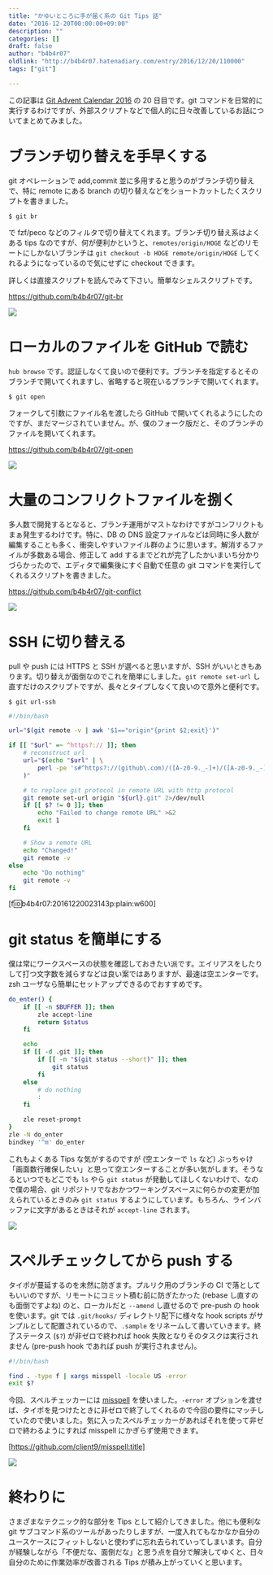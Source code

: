 ```yaml
---
title: "かゆいところに手が届く系の Git Tips 話"
date: "2016-12-20T00:00:00+09:00"
description: ""
categories: []
draft: false
author: "b4b4r07"
oldlink: "http://b4b4r07.hatenadiary.com/entry/2016/12/20/110000"
tags: ["git"]

---
```


この記事は [Git Advent Calendar 2016](http://qiita.com/advent-calendar/2016/git) の 20 日目です。git コマンドを日常的に実行するわけですが、外部スクリプトなどで個人的に日々改善しているお話についてまとめてみました。

# ブランチ切り替えを手早くする

git オペレーションで add,commit 並に多用すると思うのがブランチ切り替えで、特に remote にある branch の切り替えなどをショートカットしたくスクリプトを書きました。

```
$ git br
```

で fzf/peco などのフィルタで切り替えてくれます。ブランチ切り替え系はよくある tips なのですが、何が便利かというと、`remotes/origin/HOGE` などのリモートにしかないブランチは `git checkout -b HOGE remote/origin/HOGE` してくれるようになっているので気にせずに checkout できます。

詳しくは直接スクリプトを読んでみて下さい。簡単なシェルスクリプトです。

<https://github.com/b4b4r07/git-br>

![](https://cl.ly/28143e1J2G2h/git_br.gif)

# ローカルのファイルを GitHub で読む

`hub browse` です。認証しなくて良いので便利です。ブランチを指定するとそのブランチで開いてくれますし、省略すると現在いるブランチで開いてくれます。

```
$ git open
```

フォークして引数にファイル名を渡したら GitHub で開いてくれるようにしたのですが、まだマージされていません。が、僕のフォーク版だと、そのブランチのファイルを開いてくれます。

<https://github.com/b4b4r07/git-open>

![](https://cl.ly/1h1G0I002s1J/git_open.gif)

# 大量のコンフリクトファイルを捌く

多人数で開発するとなると、ブランチ運用がマストなわけですがコンフリクトもまぁ発生するわけです。特に、DB の DNS 設定ファイルなどは同時に多人数が編集することも多く、衝突しやすいファイル群のように思います。解消するファイルが多数ある場合、修正して add するまでどれが完了したかいまいち分かりづらかったので、エディタで編集後にすぐ自動で任意の git コマンドを実行してくれるスクリプトを書きました。

<https://github.com/b4b4r07/git-conflict>

![](https://cl.ly/3O1T0O3d3e0k/git_conflict.gif)

# SSH に切り替える

pull や push には HTTPS と SSH が選べると思いますが、SSH がいいときもあります。切り替えが面倒なのでこれを簡単にしました。`git remote set-url` し直すだけのスクリプトですが、長々とタイプしなくて良いので意外と便利です。

```
$ git url-ssh
```

```sh
#!/bin/bash

url="$(git remote -v | awk '$1=="origin"{print $2;exit}')"

if [[ "$url" =~ ^https?:// ]]; then
    # reconstruct url
    url="$(echo "$url" | \
        perl -pe 's#^https?://(github\.com)/([A-z0-9._-]+)/([A-z0-9._-]+)(\.git)?$#git\@$1:$2/$3#'
    )"

    # to replace git protocol in remote URL with http protocol
    git remote set-url origin "${url}.git" 2>/dev/null
    if [[ $? != 0 ]]; then
        echo "Failed to change remote URL" >&2
        exit 1
    fi

    # Show a remote URL
    echo "Changed!"
    git remote -v
else
    echo "Do nothing"
    git remote -v
fi
```

[f:id:b4b4r07:20161220023143p:plain:w600]

# git status を簡単にする

僕は常にワークスペースの状態を確認しておきたい派です。エイリアスをしたりして打つ文字数を減らすなどは良い案ではありますが、最速は空エンターです。zsh ユーザなら簡単にセットアップできるのでおすすめです。

```sh
do_enter() {
    if [[ -n $BUFFER ]]; then
        zle accept-line
        return $status
    fi

    echo
    if [[ -d .git ]]; then
        if [[ -n "$(git status --short)" ]]; then
            git status
        fi
    else
        # do nothing
        :
    fi

    zle reset-prompt
}
zle -N do_enter
bindkey '^m' do_enter
```

これもよくある Tips な気がするのですが (空エンターで `ls` など) ぶっちゃけ「画面数行確保したい」と思って空エンターすることが多い気がします。そうなるといつでもどこでも `ls` やら `git status` が発動してほしくないわけで、なので僕の場合、git リポジトリでなおかつワーキングスペースに何らかの変更が加えられているときのみ `git status` するようにしています。もちろん、ラインバッファに文字があるときはそれが `accept-line` されます。

![](https://cl.ly/1E0F0S0w3I2S/git_st.gif)

# スペルチェックしてから push する

タイポが蔓延するのを未然に防ぎます。プルリク用のブランチの CI で落としてもいいのですが、リモートにコミット積む前に防ぎたかった (rebase し直すのも面倒ですよね) のと、ローカルだと `--amend` し直せるので pre-push の hook を使います。git では `.git/hooks/` ディレクトリ配下に様々な hook scripts がサンプルとして配置されているので、`.sample` をリネームして書いていきます。終了ステータス (`$?`) が非ゼロで終われば hook 失敗となりそのタスクは実行されません (pre-push hook であれば push が実行されません)。

```sh
#!/bin/bash

find . -type f | xargs misspell -locale US -error
exit $?
```

今回、スペルチェッカーには [misspell](https://github.com/client9/misspell) を使いました。`-error` オプションを渡せば、タイポを見つけたときに非ゼロで終了してくれるので今回の要件にマッチしていたので使いました。気に入ったスペルチェッカーがあればそれを使って非ゼロで終わるようにすれば misspell にかぎらず使用できます。

[https://github.com/client9/misspell:title]

![](https://cl.ly/0X452R17412J/git_push.gif)

# 終わりに

さまざまなテクニック的な部分を Tips として紹介してきました。他にも便利な git サブコマンド系のツールがあったりしますが、一度入れてもなかなか自分のユースケースにフィットしないと使わずに忘れ去られていってしまいます。自分が経験しながら「不便だな、面倒だな」と思う点を自分で解決してゆくと、日々自分のために作業効率が改善される Tips が積み上がっていくと思います。
